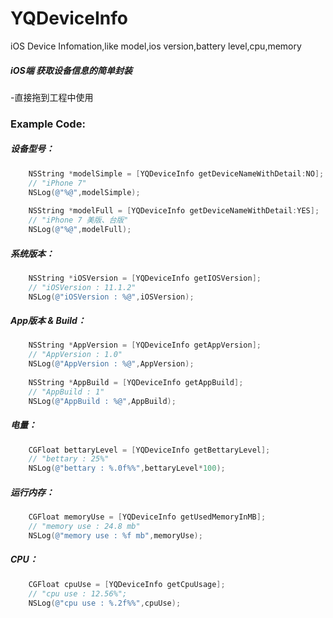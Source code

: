 # YQDeviceInfo
iOS Device Infomation,like model,ios version,battery level,cpu,memory
##### iOS端 获取设备信息的简单封装

-直接拖到工程中使用

### Example Code:
##### 设备型号：
```objective-c
	NSString *modelSimple = [YQDeviceInfo getDeviceNameWithDetail:NO];
    // "iPhone 7"
    NSLog(@"%@",modelSimple);
    
    NSString *modelFull = [YQDeviceInfo getDeviceNameWithDetail:YES];
    // "iPhone 7 美版、台版"
    NSLog(@"%@",modelFull);
```

##### 系统版本：
```objective-c
    NSString *iOSVersion = [YQDeviceInfo getIOSVersion];
    // "iOSVersion : 11.1.2"
    NSLog(@"iOSVersion : %@",iOSVersion);
```


##### App版本 & Build：
```objective-c
    NSString *AppVersion = [YQDeviceInfo getAppVersion];
    // "AppVersion : 1.0"
    NSLog(@"AppVersion : %@",AppVersion);
    
    NSString *AppBuild = [YQDeviceInfo getAppBuild];
    // "AppBuild : 1"
    NSLog(@"AppBuild : %@",AppBuild);
```

##### 电量：
```objective-c
    CGFloat bettaryLevel = [YQDeviceInfo getBettaryLevel];
    // "bettary : 25%"
    NSLog(@"bettary : %.0f%%",bettaryLevel*100);
```

##### 运行内存：
```objective-c
    CGFloat memoryUse = [YQDeviceInfo getUsedMemoryInMB];
    // "memory use : 24.8 mb"
    NSLog(@"memory use : %f mb",memoryUse);
```

##### CPU：
```objective-c
    CGFloat cpuUse = [YQDeviceInfo getCpuUsage];
    // "cpu use : 12.56%";
    NSLog(@"cpu use : %.2f%%",cpuUse);
```
